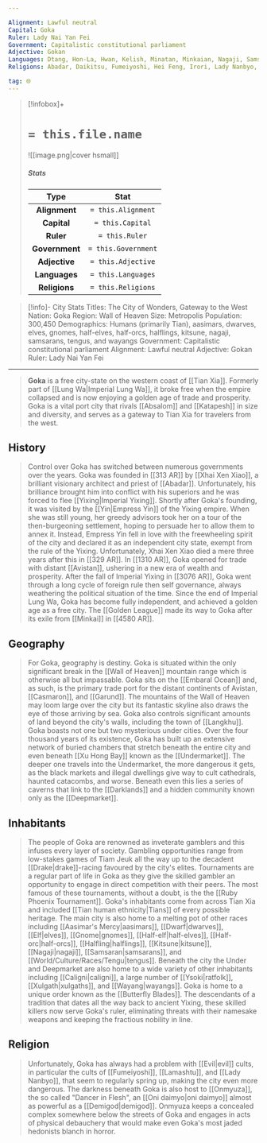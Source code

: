 ```yaml
---

Alignment: Lawful neutral
Capital: Goka
Ruler: Lady Nai Yan Fei
Government: Capitalistic constitutional parliament
Adjective: Gokan
Languages: Dtang, Hon-La, Hwan, Kelish, Minatan, Minkaian, Nagaji, Samsaran, Taldane, Tengu, Tien, Vudrani, Wayang
Religions: Abadar, Daikitsu, Fumeiyoshi, Hei Feng, Irori, Lady Nanbyo, Lamashtu, Lao Shu Po, Pharasma, Shizuru, Sun Wukong, Tsukiyo, Yaezhing

tag: 🌐
---
```


> [!infobox]+
> #  `= this.file.name`
> ![[image.png|cover hsmall]]
> ##### Stats
> Type | Stat |
> :---:|:---:|
> **Alignment** | `= this.Alignment` |
> **Capital** | `= this.Capital` |
> **Ruler** | `= this.Ruler` |
> **Government** | `= this.Government` |
> **Adjective** | `= this.Adjective` |
> **Languages** | `= this.Languages` |
> **Religions** | `= this.Religions` |


> [!info]- City Stats
Titles: The City of Wonders, Gateway to the West
Nation: Goka
Region: Wall of Heaven
Size: Metropolis
Population: 300,450
Demographics: Humans (primarily Tian), aasimars, dwarves, elves, gnomes, half-elves, half-orcs, halflings, kitsune, nagaji, samsarans, tengus, and wayangs
Government: Capitalistic constitutional parliament
Alignment: Lawful neutral
Adjective: Gokan
Ruler: Lady Nai Yan Fei
---

> **Goka** is a free city-state on the western coast of [[Tian Xia]]. Formerly part of [[Lung Wa|Imperial Lung Wa]], it broke free when the empire collapsed and is now enjoying a golden age of trade and prosperity. Goka is a vital port city that rivals [[Absalom]] and [[Katapesh]] in size and diversity, and serves as a gateway to Tian Xia for travelers from the west.



## History

> Control over Goka has switched between numerous governments over the years. Goka was founded in [[313 AR]] by [[Xhai Xen Xiao]], a brilliant visionary architect and priest of [[Abadar]]. Unfortunately, his brilliance brought him into conflict with his superiors and he was forced to flee [[Yixing|Imperial Yixing]]. Shortly after Goka's founding, it was visited by the [[Yin|Empress Yin]] of the Yixing empire. When she was still young, her greedy advisors took her on a tour of the then-burgeoning settlement, hoping to persuade her to allow them to annex it. Instead, Empress Yin fell in love with the freewheeling spirit of the city and declared it as an independent city state, exempt from the rule of the Yixing. Unfortunately, Xhai Xen Xiao died a mere three years after this in [[329 AR]].
> In [[1310 AR]], Goka opened for trade with distant [[Avistan]], ushering in a new era of wealth and prosperity. After the fall of Imperial Yixing in [[3076 AR]], Goka went through a long cycle of foreign rule then self governance, always weathering the political situation of the time. Since the end of Imperial Lung Wa, Goka has become fully independent, and achieved a golden age as a free city. The [[Golden League]] made its way to Goka after its exile from [[Minkai]] in [[4580 AR]].


## Geography

> For Goka, geography is destiny. Goka is situated within the only significant break in the [[Wall of Heaven]] mountain range which is otherwise all but impassable. Goka sits on the [[Embaral Ocean]] and, as such, is the primary trade port for the distant continents of Avistan, [[Casmaron]], and [[Garund]]. The mountains of the Wall of Heaven may loom large over the city but its fantastic skyline also draws the eye of those arriving by sea. Goka also controls significant amounts of land beyond the city's walls, including the town of [[Langkhu]].
> Goka boasts not one but two mysterious under cities. Over the four thousand years of its existence, Goka has built up an extensive network of buried chambers that stretch beneath the entire city and even beneath [[Xu Hong Bay]] known as the [[Undermarket]]. The deeper one travels into the Undermarket, the more dangerous it gets, as the black markets and illegal dwellings give way to cult cathedrals, haunted catacombs, and worse. Beneath even this lies a series of caverns that link to the [[Darklands]] and a hidden community known only as the [[Deepmarket]].


## Inhabitants

> The people of Goka are renowned as inveterate gamblers and this infuses every layer of society. Gambling opportunities range from low-stakes games of Tiam Jeuk all the way up to the decadent [[Drake|drake]]-racing favoured by the city's elites. Tournaments are a regular part of life in Goka as they give the skilled gambler an opportunity to engage in direct competition with their peers. The most famous of these tournaments, without a doubt, is the the [[Ruby Phoenix Tournament]].
> Goka's inhabitants come from across Tian Xia and included [[Tian human ethnicity|Tians]] of every possible heritage. The main city is also home to a melting pot of other races including [[Aasimar's Mercy|aasimars]], [[Dwarf|dwarves]], [[Elf|elves]], [[Gnome|gnomes]], [[Half-elf|half-elves]], [[Half-orc|half-orcs]], [[Halfling|halflings]], [[Kitsune|kitsune]], [[Nagaji|nagaji]], [[Samsaran|samsarans]], and [[World/Culture/Races/Tengu|tengus]]. Beneath the city the Under and Deepmarket are also home to a wide variety of other inhabitants including [[Caligni|caligni]], a large number of [[Ysoki|ratfolk]], [[Xulgath|xulgaths]], and [[Wayang|wayangs]].
> Goka is home to a unique order known as the [[Butterfly Blades]]. The descendants of a tradition that dates all the way back to ancient Yixing, these skilled killers now serve Goka's ruler, eliminating threats with their namesake weapons and keeping the fractious nobility in line.


## Religion

> Unfortunately, Goka has always had a problem with [[Evil|evil]] cults, in particular the cults of [[Fumeiyoshi]], [[Lamashtu]], and [[Lady Nanbyo]], that seem to regularly spring up, making the city even more dangerous. The darkness beneath Goka is also host to [[Onmyuza]], the so called "Dancer in Flesh", an [[Oni daimyo|oni daimyo]] almost as powerful as a [[Demigod|demigod]]. Onmyuza keeps a concealed complex somewhere below the streets of Goka and engages in acts of physical debauchery that would make even Goka's most jaded hedonists blanch in horror.









